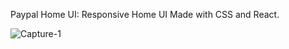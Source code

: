 Paypal Home UI: Responsive Home UI Made with CSS and React.

![Capture-1](https://github.com/ujjaval-parmar/UI-CSS-Paypal/assets/154329143/d40e11af-4bbe-4e60-a384-b84daf7a5e53)
